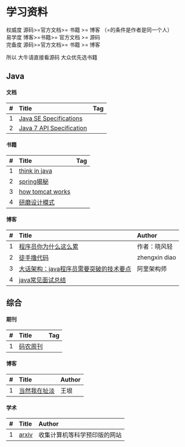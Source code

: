 # 学习资料

权威度 源码>=官方文档>= 书籍 >= 博客 （=的条件是作者是同一个人）   
易学度 博客>=书籍>= 官方文档 >= 源码    
完备度 源码>=官方文档>= 书籍 >= 博客    

所以 大牛请直接看源码 大众优先选书籍


## Java
#### 文档
|#|Title|Tag|
|:------------- |:------------- |:------------- |
|1|[Java SE Specifications][001]||
|2|[Java 7 API Specification][002]||
#### 书籍
|#|Title|Tag|
|:------------- |:------------- |:------------- |
|1|[think in java][003]||
|2|[spring揭秘][008]||
|3|[how tomcat works][009]||
|4|[研磨设计模式][011]||

#### 博客
|#|Title|Author|
|:------------- |:------------- |:------------- |
|1|[程序员你为什么这么累][004]|作者：晓风轻|
|2|[徒手撸代码][007]|zhengxin diao|
|3|[大话架构：java程序员需要突破的技术要点][009]|阿里架构师|
|4|[java常见面试总结][012]||



## 综合
#### 期刊
|#|Title|Tag|
|:------------- |:------------- |:------------- |
|1|[码农周刊][006]||
#### 博客
|#|Title|Author|
|:------------- |:------------- |:------------- |
|1|[当然我在扯淡][005]|王垠|
#### 学术
|#|Title|Author|
|:------------- |:------------- |:------------- |
|1|[arxiv][010]|收集计算机等科学预印版的网站|










[001]: https://docs.oracle.com/javase/specs/
[002]: https://docs.oracle.com/javase/7/docs/api/
[003]: https://book.douban.com/subject/2130190/
[004]:https://zhuanlan.zhihu.com/p/28705206
[005]:http://www.yinwang.org/
[006]:https://weekly.manong.io/
[007]:https://www.xilidou.com/2018/01/08/spring-ioc/
[008]:https://book.douban.com/subject/3897837/
[009]:https://book.douban.com/subject/1943128/
[010]:https://arxiv.org/
[011]:https://book.douban.com/subject/5343318/
[012]:https://blog.csdn.net/as6757uyy65uy75/article/details/79370686

